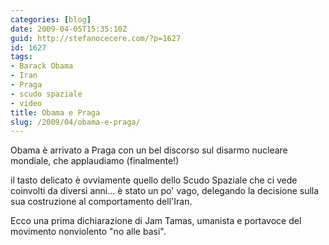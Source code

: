 ```yaml
---
categories: [blog]
date: 2009-04-05T15:35:10Z
guid: http://stefanocecere.com/?p=1627
id: 1627
tags:
- Barack Obama
- Iran
- Praga
- scudo spaziale
- video
title: Obama e Praga
slug: /2009/04/obama-e-praga/
---
```


Obama è arrivato a Praga con un bel discorso sul disarmo nucleare mondiale, che applaudiamo (finalmente!)
  
il tasto delicato è ovviamente quello dello Scudo Spaziale che ci vede coinvolti da diversi anni… è stato un po' vago, delegando la decisione sulla sua costruzione al comportamento dell'Iran.

Ecco una prima dichiarazione di Jam Tamas, umanista e portavoce del movimento nonviolento "no alle basi".